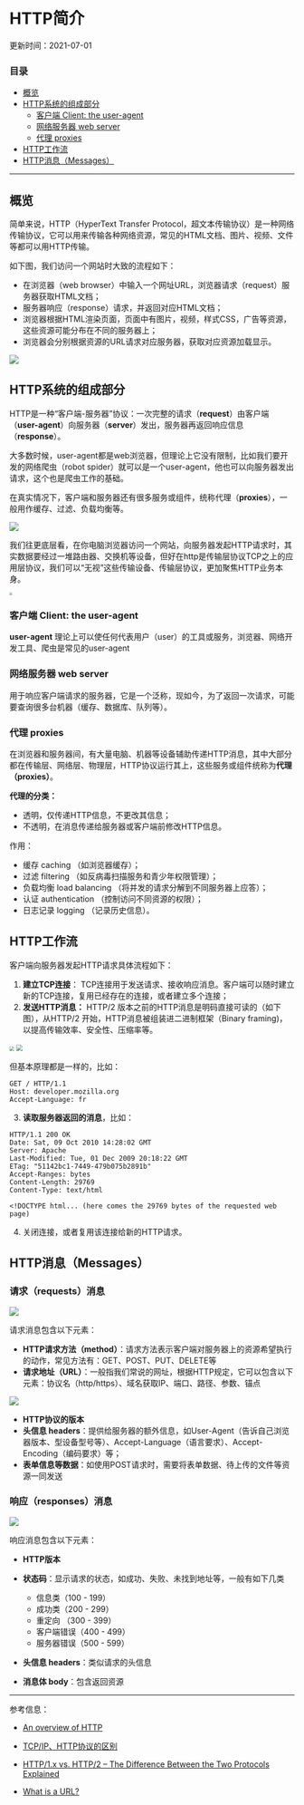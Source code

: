 # HTTP简介

更新时间：2021-07-01

### 目录

* [概览](#概览)
* [HTTP系统的组成部分](#http系统的组成部分)
  * [客户端 Client: the user-agent](#客户端-client-the-user-agent)
  * [网络服务器 web server](#网络服务器-web-server)
  * [代理 proxies](#代理-proxies)
* [HTTP工作流](#http工作流)
* [HTTP消息（Messages）](#http消息messages)

------



## 概览

简单来说，HTTP（HyperText Transfer Protocol，超文本传输协议）是一种网络传输协议，它可以用来传输各种网络资源，常见的HTML文档、图片、视频、文件等都可以用HTTP传输。



如下图，我们访问一个网站时大致的流程如下：

* 在浏览器（web browser）中输入一个网址URL，浏览器请求（request）服务器获取HTML文档；
* 服务器响应（response）请求，并返回对应HTML文档；
* 浏览器根据HTML渲染页面，页面中有图片，视频，样式CSS，广告等资源，这些资源可能分布在不同的服务器上；
* 浏览器会分别根据资源的URL请求对应服务器，获取对应资源加载显示。





![](https://enpei-md.oss-cn-hangzhou.aliyuncs.com/img20210701115008.png?x-oss-process=style/wp)





## HTTP系统的组成部分

HTTP是一种“客户端-服务器”协议：一次完整的请求（**request**）由客户端（**user-agent**）向服务器（**server**）发出，服务器再返回响应信息（**response**）。

大多数时候，user-agent都是web浏览器，但理论上它没有限制，比如我们要开发的网络爬虫（robot spider）就可以是一个user-agent，他也可以向服务器发出请求，这个也是爬虫工作的基础。

在真实情况下，客户端和服务器还有很多服务或组件，统称代理（**proxies**），一般用作缓存、过滤、负载均衡等。

![](https://enpei-md.oss-cn-hangzhou.aliyuncs.com/img20210701144551.png?x-oss-process=style/wp)



我们往更底层看，在你电脑浏览器访问一个网站，向服务器发起HTTP请求时，其实数据要经过一堆路由器、交换机等设备，但好在http是传输层协议TCP之上的应用层协议，我们可以“无视”这些传输设备、传输层协议，更加聚焦HTTP业务本身。

<img src="https://enpei-md.oss-cn-hangzhou.aliyuncs.com/img20210701142231.png?x-oss-process=style/wp" style="zoom: 33%;" />



### 客户端 Client: the user-agent

**user-agent** 理论上可以使任何代表用户（user）的工具或服务，浏览器、网络开发工具、爬虫是常见的user-agent



### 网络服务器 web server

用于响应客户端请求的服务器，它是一个泛称，现如今，为了返回一次请求，可能要查询很多台机器（缓存、数据库、队列等）。



### 代理 proxies

在浏览器和服务器间，有大量电脑、机器等设备辅助传递HTTP消息，其中大部分都在传输层、网络层、物理层，HTTP协议运行其上，这些服务或组件统称为**代理（proxies）**。

**代理的分类：**

* 透明，仅传递HTTP信息，不更改其信息；
* 不透明，在消息传递给服务器或客户端前修改HTTP信息。

作用：

* 缓存 caching （如浏览器缓存）；
* 过滤 filtering （如反病毒扫描服务和青少年权限管理）；
* 负载均衡 load balancing （将并发的请求分解到不同服务器上应答）；
* 认证 authentication （控制访问不同资源的权限）；
* 日志记录 logging （记录历史信息）。



## HTTP工作流

客户端向服务器发起HTTP请求具体流程如下：

1. **建立TCP连接**： TCP连接用于发送请求、接收响应消息。客户端可以随时建立新的TCP连接，复用已经存在的连接，或者建立多个连接；
2. **发送HTTP消息：** HTTP/2 版本之前的HTTP消息是明码直接可读的（如下图），从HTTP/2 开始，HTTP消息被组装进二进制框架（Binary framing)，以提高传输效率、安全性、压缩率等。

<img src="https://enpei-md.oss-cn-hangzhou.aliyuncs.com/img20210701174852.png?x-oss-process=style/wp" style="zoom:50%;" />

<img src="https://enpei-md.oss-cn-hangzhou.aliyuncs.com/img20210701174353.png?x-oss-process=style/wp" style="zoom:67%;" />



但基本原理都是一样的，比如：

```
GET / HTTP/1.1
Host: developer.mozilla.org
Accept-Language: fr
```

3. **读取服务器返回的消息**，比如：

```
HTTP/1.1 200 OK
Date: Sat, 09 Oct 2010 14:28:02 GMT
Server: Apache
Last-Modified: Tue, 01 Dec 2009 20:18:22 GMT
ETag: "51142bc1-7449-479b075b2891b"
Accept-Ranges: bytes
Content-Length: 29769
Content-Type: text/html

<!DOCTYPE html... (here comes the 29769 bytes of the requested web page)
```

4. 关闭连接，或者复用该连接给新的HTTP请求。



## HTTP消息（Messages）

### 请求（requests）消息

![](https://enpei-md.oss-cn-hangzhou.aliyuncs.com/img20210701175454.png?x-oss-process=style/wp)



请求消息包含以下元素：

* **HTTP请求方法（method）**：请求方法表示客户端对服务器上的资源希望执行的动作，常见方法有：GET、POST、PUT、DELETE等
* **请求地址（URL）**：一般指我们常说的网址，根据HTTP规定，它可以包含以下元素：协议名（http/https）、域名获取IP、端口、路径、参数、锚点

![](https://enpei-md.oss-cn-hangzhou.aliyuncs.com/img20210701180337.png?x-oss-process=style/wp)

* **HTTP协议的版本**
* **头信息 headers**：提供给服务器的额外信息，如User-Agent（告诉自己浏览器版本、型设备型号等）、Accept-Language（语言要求）、Accept-Encoding（编码要求）等；
* **表单信息等数据**：如使用POST请求时，需要将表单数据、待上传的文件等资源一同发送

### 响应（responses）消息

![](https://enpei-md.oss-cn-hangzhou.aliyuncs.com/img20210701181313.png?x-oss-process=style/wp)

响应消息包含以下元素：

* **HTTP版本**
* **状态码**：显示请求的状态，如成功、失败、未找到地址等，一般有如下几类
  * 信息类（100 - 199）
  * 成功类（200 - 299）
  * 重定向 （300 - 399）
  * 客户端错误（400 - 499）
  * 服务器错误（500 - 599）

* **头信息 headers**：类似请求的头信息
* **消息体 body**：包含返回资源



------

参考信息：

* [An overview of HTTP](https://developer.mozilla.org/en-US/docs/Web/HTTP/Overview )
* [TCP/IP、HTTP协议的区别](TCP/IP、HTTP协议的区别)
* [HTTP/1.x vs. HTTP/2 – The Difference Between the Two Protocols Explained](https://cheapsslsecurity.com/p/http2-vs-http1/)

* [What is a URL?](https://developer.mozilla.org/en-US/docs/Learn/Common_questions/What_is_a_URL)

